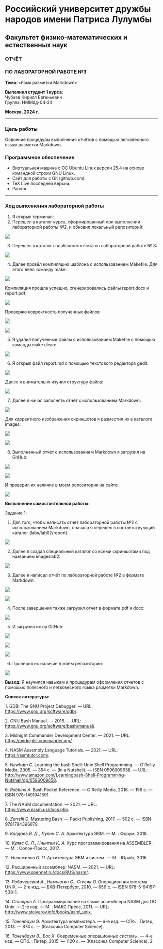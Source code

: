 ﻿# Российский университет дружбы народов имени Патриса Лулумбы  
## Факультет физико-математических и естественных наук  

### ОТЧЁТ  
### ПО ЛАБОРАТОРНОЙ РАБОТЕ №3  
**Тема**: «Язык разметки Markdown»

**Выполнил студент 1 курса**:  
Чубаев Кирилл Евгеньевич  
Группа: НММбд-04-24  

**Москва, 2024 г.**

---

### Цель работы
Освоение процедуры выполнения отчётов с помощью легковесного языка разметки Markdown.

### Программное обеспечение
- Виртуальная машина с ОС Ubuntu Linux версии 25.4 на основе командной строки GNU Linux.
- Сайт для работы с Git (github.com).
- TeX Live последней версии.
- Pandoc
---

### Ход выполнения лабораторной работы
1) Я открыл терминал;
2) Перешел в каталог курса, сформированный при выполнении лабораторной работы №2, и обновил локальный репозиторий:

![](images/image001.png)

3) Перешел в каталог с шаблоном отчета по лабораторной работе № 3:

![](images/image003.png)

4) Далее провёл компиляцию шаблона с использованием Makefile. Для этого ввёл команду make:

![](images/image005.png)

Компиляция прошла успешно, сгенерировались файлы report.docx и report.pdf:

![](images/image007.png)

Проверяю корректность полученных файлов:

![](images/image008.png)

![](images/image010.png)

5) Я удалил полученные файлы с использованием Makefile с помощью команды make clean:

![](images/image012.png)

6) Я открыл файл report.md с помощью текстового редактора gedit.

![](images/image014.png)

Далее я внимательно изучил структуру файла:

![](images/image016.png)

7) Далее я начал заполнять отчёт с использованием Markdown:

![](images/image018.png)

Для корректного изображения скриншотов я разместил их в каталоге images:

![](images/image020.png)

![](images/image022.png)

8) Выполненный отчёт с использованием Markdown я загрузил на GitHub:

![](images/image024.png)

![](images/image026.png)

И проверил их наличие в моем репозитории на сайте:

![](images/image028.png)

**Выполнение самостоятельной работы:**

Задание 1:

1) Для того, чтобы написать отчёт лабораторной работы №2 с использованием Markdown, сначала я перешел в соответствующий каталог (labs/lab02/report)

![](images/images030.png)

2) Далее я создал специальный каталог со всеми скриншотами под названием imageslab2:

![](images/image032.png)

3) Далее я написал отчёт по лабораторной работе №2 в формате Markdown:

![](images/image034.png)

![](images/image036.png)

4) После завершения также загрузил отчёт в формате pdf и docx:

![](images/image038.png)

5) И загрузил их на GitHub:

![](images/image040.png)

![](images/image042.png)

![](images/image044.png)

6) Проверил их наличие в моём репозитории:

![](images/image046.png)

**Вывод:** Я научился навыкам и процедурам оформления отчетов с помощью полезного и легковесного языка разметки Markdown.

**Список литературы:**

1\. GDB: The GNU Project Debugger. — URL: https://www.gnu.org/software/gdb/.

2\. GNU Bash Manual. — 2016. — URL: https://www.gnu.org/software/bash/manual/.

3\. Midnight Commander Development Center. — 2021. — URL: https://midnight-commander.org/.

4\. NASM Assembly Language Tutorials. — 2021. — URL: https://asmtutor.com/.

5\. *Newham C.* Learning the bash Shell: Unix Shell Programming. — O’Reilly Media, 2005. — 354 с. — (In a Nutshell). — ISBN 0596009658. — URL: http://www.amazon.com/Learningbash-Shell-Programming-Nutshell/dp/0596009658.

6\. *Robbins A.* Bash Pocket Reference. — O’Reilly Media, 2016. — 156 с. — ISBN 978-1491941591.

7\. The NASM documentation. — 2021. — URL: https://www.nasm.us/docs.php.

8\. *Zarrelli G.* Mastering Bash. — Packt Publishing, 2017. — 502 с. — ISBN 9781784396879.

9\. *Колдаев В. Д.*, *Лупин С. А.* Архитектура ЭВМ. — М. : Форум, 2018.

10\. *Куляс О. Л.*, *Никитин К. А.* Курс программирования на ASSEMBLER. — М. : Солон-Пресс, 2017.

11\. *Новожилов О. П.* Архитектура ЭВМ и систем. — М. : Юрайт, 2016.

12\. Расширенный ассемблер: NASM. — 2021. — URL: https://www.opennet.ru/docs/RUS/nasm/.

13\. *Робачевский А.*, *Немнюгин С.*, *Стесик О.* Операционная система UNIX. — 2-е изд. — БХВ-Петербург, 2010. — 656 с. — ISBN 978-5-94157-538-1.

14\. *Столяров А.* Программирование на языке ассемблера NASM для ОС Unix. — 2-е изд. — М. : МАКС Пресс, 2011. — URL: http://www.stolyarov.info/books/asm\_unix.

15\. *Таненбаум Э.* Архитектура компьютера. — 6-е изд. — СПб. : Питер, 2013. — 874 с. — (Классика Computer Science).

16\. *Таненбаум Э.*, *Бос Х.* Современные операционные системы. — 4-е изд. — СПб. : Питер, 2015. — 1120 с. — (Классика Computer Science).
2

